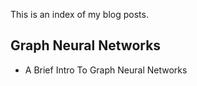 This is an index of my blog posts.

## Graph Neural Networks

- A Brief Intro To Graph Neural Networks
